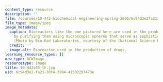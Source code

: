 ```yaml
---
content_type: resource
description: ''
file: /courses/10-442-biochemical-engineering-spring-2005/6c94d3e2fa2130f4398441502297473e_10-442s05-th.jpg
file_type: image/jpeg
image_metadata:
  caption: Bioreactors like the one pictured here are used in the production of drugs
    by purifying them using microscopic spheres that serve as sophisticated filters.
    (Photo by Bio-Rad Laboratories, courtesy of the [National Science Foundation](http://www.nsf.gov/).)
  credit: ''
  image-alt: Bioreactor used in the production of drugs.
learning_resource_types: []
ocw_type: OCWImage
resourcetype: Image
title: 10-442s05-th.jpg
uid: 6c94d3e2-fa21-30f4-3984-41502297473e
---
```

